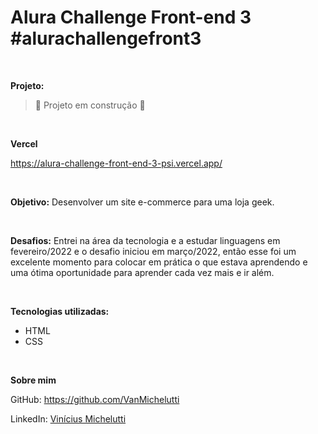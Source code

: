 # Alura Challenge Front-end 3  #alurachallengefront3
<br>

**Projeto:**
> :construction: Projeto em construção :construction:

<br>

**Vercel**

https://alura-challenge-front-end-3-psi.vercel.app/

<br>

**Objetivo:** Desenvolver um site e-commerce para uma loja geek.

<br>

**Desafios:** Entrei na área da tecnologia e a estudar linguagens em fevereiro/2022 e o desafio iniciou em março/2022, então esse foi um excelente momento para colocar em prática o que estava aprendendo e uma ótima oportunidade para aprender cada vez mais e ir além.

<br>

**Tecnologias utilizadas:**
- HTML
- CSS

<br>

**Sobre mim**

GitHub:
https://github.com/VanMichelutti

LinkedIn:
<a href="https://br.linkedin.com/in/vin%C3%ADcius-michelutti-022344234?trk=profile-badge">Vinícius Michelutti</a></div>
              
